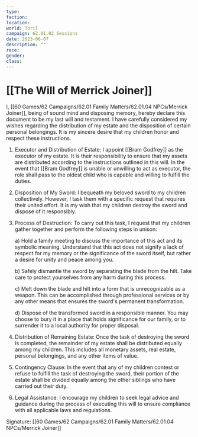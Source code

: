 ```yaml
---
type: 
faction: 
location: 
world: Toril
campaign: 62.01.02 Sessions
date: 2023-06-07
description: ""
race: 
gender: 
class: 
---
```

# [[The Will of Merrick Joiner]]

I, [[60 Games/62 Campaigns/62.01 Family Matters/62.01.04 NPCs/Merrick Joiner]], being of sound mind and disposing memory, hereby declare this document to be my last will and testament. I have carefully considered my wishes regarding the distribution of my estate and the disposition of certain personal belongings. It is my sincere desire that my children honor and respect these instructions.

1. Executor and Distribution of Estate: I appoint [[Bram Godfrey]] as the executor of my estate. It is their responsibility to ensure that my assets are distributed according to the instructions outlined in this will. In the event that [[Bram Godfrey]] is unable or unwilling to act as executor, the role shall pass to the oldest child who is capable and willing to fulfill the duties.
    
2. Disposition of My Sword: I bequeath my beloved sword to my children collectively. However, I task them with a specific request that requires their united effort. It is my wish that my children destroy the sword and dispose of it responsibly.
    
3.  Process of Destruction: To carry out this task, I request that my children gather together and perform the following steps in unison:
    
    a) Hold a family meeting to discuss the importance of this act and its symbolic meaning. Understand that this act does not signify a lack of respect for my memory or the significance of the sword itself, but rather a desire for unity and peace among you.
    
    b) Safely dismantle the sword by separating the blade from the hilt. Take care to protect yourselves from any harm during this process.
    
    c) Melt down the blade and hilt into a form that is unrecognizable as a weapon. This can be accomplished through professional services or by any other means that ensures the sword's permanent transformation.
    
    d) Dispose of the transformed sword in a responsible manner. You may choose to bury it in a place that holds significance for our family, or to surrender it to a local authority for proper disposal.
    
4.  Distribution of Remaining Estate: Once the task of destroying the sword is completed, the remainder of my estate shall be distributed equally among my children. This includes all monetary assets, real estate, personal belongings, and any other items of value.
    
5.  Contingency Clause: In the event that any of my children contest or refuse to fulfill the task of destroying the sword, their portion of the estate shall be divided equally among the other siblings who have carried out their duty.
    
6.  Legal Assistance: I encourage my children to seek legal advice and guidance during the process of executing this will to ensure compliance with all applicable laws and regulations.
    

Signature: [[60 Games/62 Campaigns/62.01 Family Matters/62.01.04 NPCs/Merrick Joiner]]

